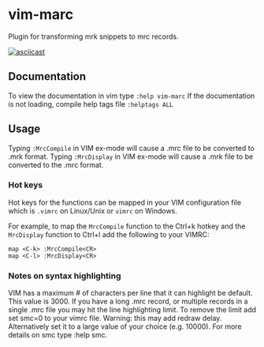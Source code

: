# vim-marc
Plugin for transforming mrk snippets to mrc records.

[![asciicast](https://asciinema.org/a/MgUA593GNoz1tHGAO1euIJ2oF.svg)](https://asciinema.org/a/MgUA593GNoz1tHGAO1euIJ2oF?autoplay=1&loop=1&speed=2)

## Documentation
To view the documentation in vim type `:help vim-marc`
If the documentation is not loading, compile help tags file `:helptags ALL`

## Usage
Typing `:MrcCompile` in VIM ex-mode will cause a .mrc file to be converted
to .mrk format.
Typing `:MrcDisplay` in VIM ex-mode will cause a .mrk file to be converted
to the .mrc format.

### Hot keys
Hot keys for the functions can be mapped in your VIM configuration file
which is `.vimrc` on Linux/Unix or `vimrc` on Windows.

For example, to map the `MrcCompile` function to the Ctrl+k hotkey and the
`MrcDisplay` function to Ctrl+l add the following to your VIMRC:
```
map <C-k> :MrcCompile<CR>
map <C-l> :MrcDisplay<CR>
```

### Notes on syntax highlighting
VIM has a maximum # of characters per line that it can highlight be default.
This value is 3000. If you have a long .mrc record, or multiple records in a
single .mrc file you may hit the line highlighting limit. To remove the limit
add set smc=0 to your vimrc file. Warning: this may add redraw delay.
Alternatively set it to a large value of your choice (e.g. 10000). For more
details on smc type :help smc.
